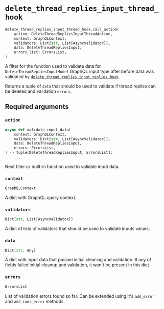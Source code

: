 # `delete_thread_replies_input_thread_hook`

```python
delete_thread_replies_input_thread_hook.call_action(
    action: DeleteThreadRepliesInputThreadAction,
    context: GraphQLContext,
    validators: Dict[str, List[AsyncValidator]],
    data: DeleteThreadRepliesInput,
    errors_list: ErrorsList,
)
```

A filter for the function used to validate data for `DeleteThreadRepliesInputModel` GraphQL input type after before data was validated by [`delete_thread_replies_input_replies_hook`](./delete-thread-replies-input-replies-hook.md).

Returns a tuple of `data` that should be used to validate if thread replies can be deleted and validation `errors`.


## Required arguments

### `action`

```python
async def validate_input_data(
    context: GraphQLContext,
    validators: Dict[str, List[AsyncValidator]],
    data: DeleteThreadRepliesInput,
    errors: ErrorsList,
) -> Tuple[DeleteThreadRepliesInput, ErrorsList]:
    ...
```

Next filter or built-in function used to validate input data.


### `context`

```python
GraphQLContext
```

A dict with GraphQL query context.


### `validators`

```python
Dict[str, List[AsyncValidator]]
```

A dict of lists of validators that should be used to validate inputs values.


### `data`

```python
Dict[str, Any]
```

A dict with input data that passed initial cleaning and validation. If any of fields failed initial cleanup and validation, it won't be present in this dict.


### `errors`

```python
ErrorsList
```

List of validation errors found so far. Can be extended using it's `add_error` and `add_root_error` methods.